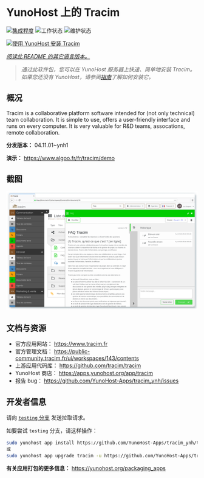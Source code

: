<!--
注意：此 README 由 <https://github.com/YunoHost/apps/tree/master/tools/readme_generator> 自动生成
请勿手动编辑。
-->

# YunoHost 上的 Tracim

[![集成程度](https://apps.yunohost.org/badge/integration/tracim)](https://ci-apps.yunohost.org/ci/apps/tracim/)
![工作状态](https://apps.yunohost.org/badge/state/tracim)
![维护状态](https://apps.yunohost.org/badge/maintained/tracim)

[![使用 YunoHost 安装 Tracim](https://install-app.yunohost.org/install-with-yunohost.svg)](https://install-app.yunohost.org/?app=tracim)

*[阅读此 README 的其它语言版本。](./ALL_README.md)*

> *通过此软件包，您可以在 YunoHost 服务器上快速、简单地安装 Tracim。*  
> *如果您还没有 YunoHost，请参阅[指南](https://yunohost.org/install)了解如何安装它。*

## 概况

Tracim is a collaborative platform software intended for (not only technical) team collaboration. It is simple to use, offers a user-friendly interface and runs on every computer. It is very valuable for R&D teams, assocations, remote collaboration.


**分发版本：** 04.11.01~ynh1

**演示：** <https://www.algoo.fr/fr/tracim/demo>

## 截图

![Tracim 的截图](./doc/screenshots/feature_app_document.png)

## 文档与资源

- 官方应用网站： <https://www.tracim.fr>
- 官方管理文档： <https://public-community.tracim.fr/ui/workspaces/143/contents>
- 上游应用代码库： <https://github.com/tracim/tracim>
- YunoHost 商店： <https://apps.yunohost.org/app/tracim>
- 报告 bug： <https://github.com/YunoHost-Apps/tracim_ynh/issues>

## 开发者信息

请向 [`testing` 分支](https://github.com/YunoHost-Apps/tracim_ynh/tree/testing) 发送拉取请求。

如要尝试 `testing` 分支，请这样操作：

```bash
sudo yunohost app install https://github.com/YunoHost-Apps/tracim_ynh/tree/testing --debug
或
sudo yunohost app upgrade tracim -u https://github.com/YunoHost-Apps/tracim_ynh/tree/testing --debug
```

**有关应用打包的更多信息：** <https://yunohost.org/packaging_apps>
